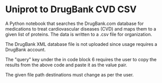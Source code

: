 # Uniprot to DrugBank CVD CSV

A Python notebook that searches the DrugBank.com database for medications to treat cardiovascular diseases (CVD) and maps them to a given list of proteins. The data is written to a .csv file for organization. 

The DrugBank XML database file is not uploaded since usage requires a DrugBank account. 

The "query" key under the in code block 6 requires the user to copy the results from the above code and paste it as the value pair.

The given file path destinations must change as per the user.
